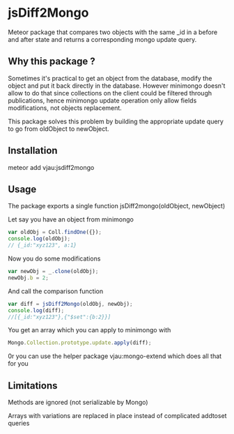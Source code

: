 # jsDiff2Mongo

Meteor package that compares two objects with the same _id in a before and after state and returns a corresponding mongo update query.

## Why this package ?

Sometimes it's practical to get an object from the database, modify the object and put it back directly in the database.
However minimongo doesn't allow to do that since collections on the client could be filtered through publications, hence minimongo update operation only allow fields modifications, not objects replacement.

This package solves this problem by building the appropriate update query to go from oldObject to newObject.

## Installation

meteor add vjau:jsdiff2mongo

## Usage

The package exports a single function jsDiff2mongo(oldObject, newObject)

Let say you have an object from minimongo

```js
var oldObj = Coll.findOne({});
console.log(oldObj);
// {_id:"xyz123", a:1}
```

Now you do some modifications

```js
var newObj = _.clone(oldObj);
newObj.b = 2;
```

And call the comparison function

```js
var diff = jsDiff2Mongo(oldObj, newObj);
console.log(diff);
//[{_id:"xyz123"},{"$set":{b:2}}]
```

You get an array which you can apply to minimongo with

```js
Mongo.Collection.prototype.update.apply(diff);
```


0r you can use the helper package vjau:mongo-extend which does all that for you

## Limitations

Methods are ignored (not serializable by Mongo)

Arrays with variations are replaced in place instead of complicated addtoset queries
